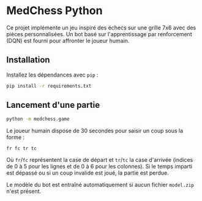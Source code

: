 # MedChess Python

Ce projet implémente un jeu inspiré des échecs sur une grille 7x6 avec des pièces personnalisées.
Un bot basé sur l'apprentissage par renforcement (DQN) est fourni pour affronter le joueur humain.

## Installation

Installez les dépendances avec `pip` :

```bash
pip install -r requirements.txt
```

## Lancement d'une partie

```bash
python -m medchess.game
```

Le joueur humain dispose de 30 secondes pour saisir un coup sous la forme :

```
fr fc tr tc
```

Où `fr`/`fc` représentent la case de départ et `tr`/`tc` la case d'arrivée (indices de 0 à 5 pour les lignes et de 0 à 6 pour les colonnes).
Si le temps imparti est dépassé ou si un coup invalide est joué, la partie est perdue.

Le modèle du bot est entraîné automatiquement si aucun fichier `model.zip` n'est présent.
